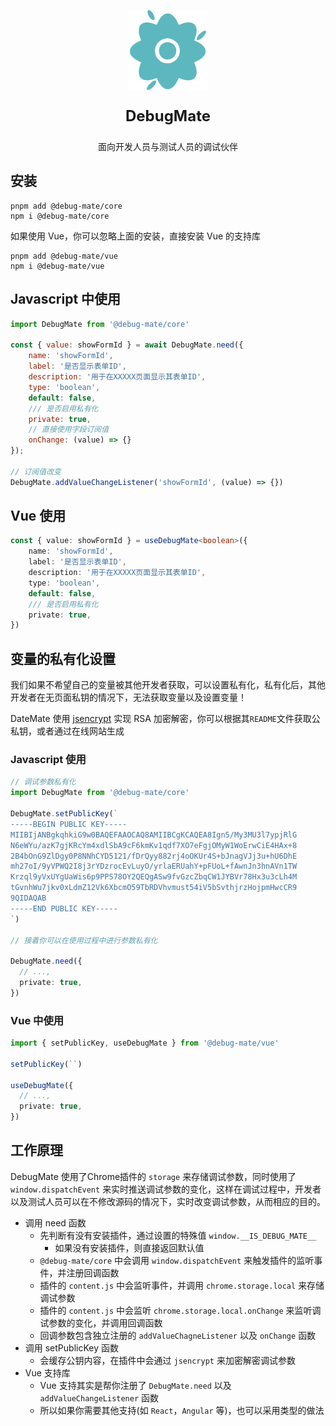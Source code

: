 <p align="center">
  <img src="icon_128.png" width="128" alt="Logo">
</p>

<p align="center" style="font-size: 24px; font-weight: bold">
    DebugMate
</p>
<p align="center">
    面向开发人员与测试人员的调试伙伴
</p>

## 安装

```shell
pnpm add @debug-mate/core
npm i @debug-mate/core
```

如果使用 Vue，你可以忽略上面的安装，直接安装 Vue 的支持库

```shell
pnpm add @debug-mate/vue
npm i @debug-mate/vue
```

## Javascript 中使用

```js
import DebugMate from '@debug-mate/core'

const { value: showFormId } = await DebugMate.need({
    name: 'showFormId',
    label: '是否显示表单ID',
    description: '用于在XXXXX页面显示其表单ID',
    type: 'boolean',
    default: false,
    /// 是否启用私有化
    private: true,
    // 直接使用字段订阅值
    onChange: (value) => {}
});

// 订阅值改变
DebugMate.addValueChangeListener('showFormId', (value) => {})
```

## Vue 使用
```ts
const { value: showFormId } = useDebugMate<boolean>({
    name: 'showFormId',
    label: '是否显示表单ID',
    description: '用于在XXXXX页面显示其表单ID',
    type: 'boolean',
    default: false,
    /// 是否启用私有化
    private: true,
})
```

## 变量的私有化设置

我们如果不希望自己的变量被其他开发者获取，可以设置私有化，私有化后，其他开发者在无页面私钥的情况下，无法获取变量以及设置变量！

DateMate 使用 [jsencrypt](https://www.npmjs.com/package/jsencrypt?activeTab=readme) 实现 RSA 加密解密，你可以根据其`README`文件获取公私钥，或者通过在线网站生成

### Javascript 使用
```ts
// 调试参数私有化
import DebugMate from '@debug-mate/core'

DebugMate.setPublicKey(`
-----BEGIN PUBLIC KEY-----
MIIBIjANBgkqhkiG9w0BAQEFAAOCAQ8AMIIBCgKCAQEA8Ign5/My3MU3l7ypjRlG
N6eWYu/azK7gjKRcYm4xdlSbA9cF6kmKv1qdf7XO7eFgjOMyW1WoErwCiE4HAx+8
2B4bOnG9ZlDgy0P8NNhCYD5121/fDrQyy882rj4oOKUr4S+bJnagVJj3u+hU6DhE
mh27oI/9yVPWQ2I8j3rYDzrocEvLuyO/yrlaERUahY+pFUoL+fAwnJn3hnAVn1TW
Krzql9yVxUYgUaWis6p9PPS78OY2QEQgASw9fvGzcZbqCW1JYBVr78Hx3u3cLh4M
tGvnhWu7jkv0xLdmZ12Vk6XbcmO59TbRDVhvmust54iV5bSvthjrzHojpmHwcCR9
9QIDAQAB
-----END PUBLIC KEY-----
`)

// 接着你可以在使用过程中进行参数私有化

DebugMate.need({
  // ...,
  private: true,
})
```

### Vue 中使用

```ts
import { setPublicKey, useDebugMate } from '@debug-mate/vue'

setPublicKey(``)

useDebugMate({
  // ...,
  private: true,
})
```

## 工作原理

DebugMate 使用了Chrome插件的 `storage` 来存储调试参数，同时使用了 `window.dispatchEvent` 来实时推送调试参数的变化，这样在调试过程中，开发者以及测试人员可以在不修改源码的情况下，实时改变调试参数，从而相应的目的。

- 调用 need 函数
  - 先判断有没有安装插件，通过设置的特殊值 `window.__IS_DEBUG_MATE__`
    - 如果没有安装插件，则直接返回默认值
  - `@debug-mate/core` 中会调用 `window.dispatchEvent` 来触发插件的监听事件，并注册回调函数
  - 插件的 `content.js` 中会监听事件，并调用 `chrome.storage.local` 来存储调试参数
  - 插件的 `content.js` 中会监听 `chrome.storage.local.onChange` 来监听调试参数的变化，并调用回调函数
  - 回调参数包含独立注册的 `addValueChagneListener` 以及 `onChange` 函数
- 调用 setPublicKey 函数
  - 会缓存公钥内容，在插件中会通过 `jsencrypt` 来加密解密调试参数
- Vue 支持库
  - Vue 支持其实是帮你注册了 `DebugMate.need` 以及 `addValueChangeListener` 函数
  - 所以如果你需要其他支持(如 `React`，`Angular` 等)，也可以采用类型的做法
